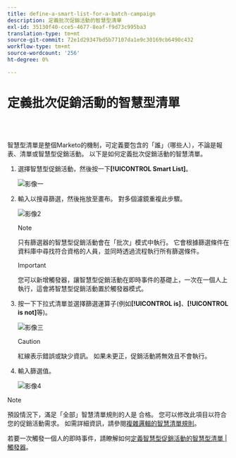 ```yaml
---
title: define-a-smart-list-for-a-batch-campaign
description: 定義批次促銷活動的智慧型清單
exl-id: 35130f40-cce5-4677-8eaf-f9d73c995ba3
translation-type: tm+mt
source-git-commit: 72e1d29347bd5b77107da1e9c30169cb6490c432
workflow-type: tm+mt
source-wordcount: '256'
ht-degree: 0%

---
```


# 定義批次促銷活動的智慧型清單

<br> 

智慧型清單是整個Marketo的機制，可定義要包含的「誰」（哪些人），不論是報表、清單或智慧型促銷活動。 以下是如何定義批次促銷活動的智慧清單。

1. 選擇智慧型促銷活動，然後按一下&#x200B;**[!UICONTROL Smart List]**。

   ![影像一](/help/sky/assets/smart-campaigns/define-a-smart-list-for-a-batch-campaign/define-a-smart-list-for-a-batch-campaign-1.png)

1. 輸入以搜尋篩選，然後拖放至畫布。 對多個濾鏡重複此步驟。

   ![影像2](/help/sky/assets/smart-campaigns/define-a-smart-list-for-a-batch-campaign/define-a-smart-list-for-a-batch-campaign-2.png)

   >[!NOTE]
   >
   >只有篩選器的智慧型促銷活動會在「批次」模式中執行。 它會根據篩選條件在資料庫中尋找符合資格的人員，並同時透過流程執行所有篩選條件。

   >[!IMPORTANT]
   >
   >您可以新增觸發器，讓智慧型促銷活動在即時事件的基礎上，一次在一個人上執行，這會將智慧型促銷活動置於觸發器模式。

1. 按一下下拉式清單並選擇篩選運算子(例如&#x200B;**[!UICONTROL is]**、**[!UICONTROL is not]**&#x200B;等)。

   ![影像三](/help/sky/assets/smart-campaigns/define-a-smart-list-for-a-batch-campaign/define-a-smart-list-for-a-batch-campaign-3.png)

   >[!CAUTION]
   >
   >紅線表示錯誤或缺少資訊。 如果未更正，促銷活動將無效且不會執行。

1. 輸入篩選值。

   ![影像4](/help/sky/assets/smart-campaigns/define-a-smart-list-for-a-batch-campaign/define-a-smart-list-for-a-batch-campaign-4.png)

>[!NOTE]
>
>預設情況下，滿足「全部」智慧清單規則的人是
>合格。 您可以修改此項目以符合您的促銷活動需求。 如需詳細資訊，請參閱[複雜邏輯的智慧清單規則](https://docs.marketo.com/display/DOCS/Using+Advanced+Smart+List+Rule+Logic)。
>
>若要一次觸發一個人的即時事件，請瞭解如何[定義智慧型促銷活動的智慧型清單 |觸發器](https://docs.marketo.com/display/DOCS/Define+Smart+List+for+Smart+Campaign+%7C+Trigger)。
